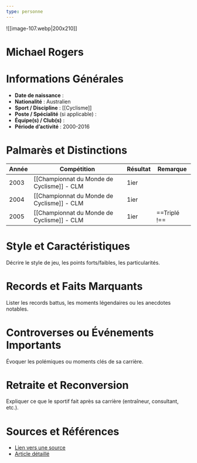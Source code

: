 ```yaml
---
type: personne
---
```

![[image-107.webp|200x210]]
# Michael Rogers

# Informations Générales
- **Date de naissance** :  
- **Nationalité** :  Australien
- **Sport / Discipline** :  [[Cyclisme]]
- **Poste / Spécialité** (si applicable) :  
- **Équipe(s) / Club(s)** :  
- **Période d’activité** :  2000-2016

# Palmarès et Distinctions
| Année | Compétition                                | Résultat | Remarque     |
| ----- | ------------------------------------------ | -------- | ------------ |
| 2003  | [[Championnat du Monde de Cyclisme]] - CLM | 1ier     |              |
| 2004  | [[Championnat du Monde de Cyclisme]] - CLM | 1ier     |              |
| 2005  | [[Championnat du Monde de Cyclisme]] - CLM | 1ier     | ==Triplé !== |

# Style et Caractéristiques
Décrire le style de jeu, les points forts/faibles, les particularités.

# Records et Faits Marquants
Lister les records battus, les moments légendaires ou les anecdotes notables.

# Controverses ou Événements Importants
Évoquer les polémiques ou moments clés de sa carrière.

# Retraite et Reconversion
Expliquer ce que le sportif fait après sa carrière (entraîneur, consultant, etc.).

# Sources et Références
- [Lien vers une source](#)
- [Article détaillé](#)
